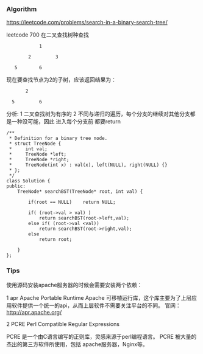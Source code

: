 
### Algorithm
https://leetcode.com/problems/search-in-a-binary-search-tree/

leetcode 700 在二叉查找树种查找
```
            1
      
        2         3
   
   5        6
 ``` 
  
现在要查找节点为2的子树，应该返回结果为：
```
       2
     
  5         6
```
分析:
1 二叉查找树为有序的
2 不同与递归的遍历，每个分支的继续对其他分支都是一种没可能，因此 进入每个分支前 都要return
```
/**
 * Definition for a binary tree node.
 * struct TreeNode {
 *     int val;
 *     TreeNode *left;
 *     TreeNode *right;
 *     TreeNode(int x) : val(x), left(NULL), right(NULL) {}
 * };
 */
class Solution {
public:
    TreeNode* searchBST(TreeNode* root, int val) {
       
        if(root == NULL)    return NULL;
            
        if( (root->val > val) )
            return searchBST(root->left,val);
        else if( (root->val <val))
            return searchBST(root->right,val);
        else 
            return root;
        
    }
};
```

### Tips

使用源码安装apache服务器的时候会需要安装两个依赖：

1 apr  Apache Portable Runtime
Apache 可移植运行库，这个库主要为了上层应用软件提供一个统一的api，从而上层软件不需要关注平台的不同。
官网： http://apr.apache.org/

2 PCRE Perl Compatible Regular Expressions

PCRE 是一个由C语言编写的正则库，灵感来源于perl编程语言。
PCRE 被大量的杰出的第三方软件所使用，包括 apache服务器，Nginx等。
